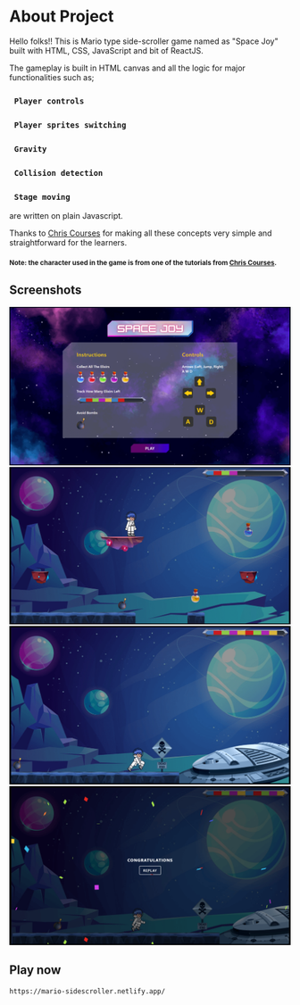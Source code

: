 # About Project


Hello folks!! This is Mario type side-scroller game named as "Space Joy" built with HTML, CSS, JavaScript and bit of ReactJS.

The gameplay is built in HTML canvas and all the logic for major functionalities such as; 
### `  Player controls  `
### `  Player sprites switching  `
### `  Gravity  `
### `  Collision detection  `
### `  Stage moving  `
are written on plain Javascript.

Thanks to <a href="https://www.youtube.com/watch?v=4q2vvZn5aoo&t=2494s" target="_blank">Chris Courses</a> for making all these concepts very simple and straightforward for the learners.


**<sub>Note: the character used in the game is from one of the tutorials from <a href="https://www.youtube.com/watch?v=4q2vvZn5aoo&t=2494s" target="_blank">Chris Courses</a>.</sub>**


## Screenshots
![Image](https://raw.githubusercontent.com/salman9699/mario-react/main/Screenshots/SS-1.png)
![Image](https://raw.githubusercontent.com/salman9699/mario-react/main/Screenshots/SS-2.png)
![Image](https://raw.githubusercontent.com/salman9699/mario-react/main/Screenshots/SS-3.png)
![Image](https://raw.githubusercontent.com/salman9699/mario-react/main/Screenshots/SS-4.png)

## Play now
```
https://mario-sidescroller.netlify.app/

```
